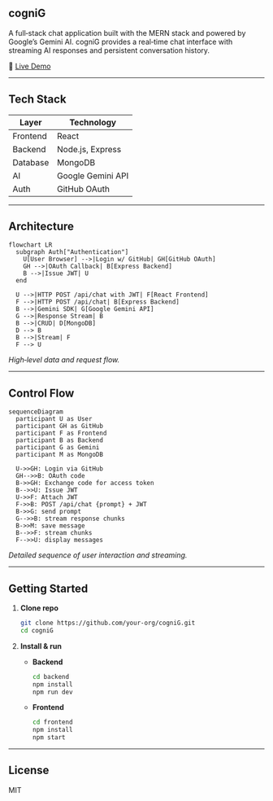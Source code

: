 
## cogniG

A full‑stack chat application built with the MERN stack and powered by Google’s Gemini AI. cogniG provides a real‑time chat interface with streaming AI responses and persistent conversation history.

🔗 [Live Demo](http://cognig.onrender.com)

---

## Tech Stack

| Layer    | Technology         |
| -------- | ------------------ |
| Frontend | React              |
| Backend  | Node.js, Express   |
| Database | MongoDB            |
| AI       | Google Gemini API  |
| Auth     | GitHub OAuth       |

---

## Architecture

```mermaid
flowchart LR
  subgraph Auth["Authentication"]
    U[User Browser] -->|Login w/ GitHub| GH[GitHub OAuth]
    GH -->|OAuth Callback| B[Express Backend]
    B -->|Issue JWT| U
  end

  U -->|HTTP POST /api/chat with JWT| F[React Frontend]
  F -->|HTTP POST /api/chat| B[Express Backend]
  B -->|Gemini SDK| G[Google Gemini API]
  G -->|Response Stream| B
  B -->|CRUD| D[MongoDB]
  D --> B
  B -->|Stream| F
  F --> U
```

*High‑level data and request flow.*

---

## Control Flow

```mermaid
sequenceDiagram
  participant U as User
  participant GH as GitHub
  participant F as Frontend
  participant B as Backend
  participant G as Gemini
  participant M as MongoDB

  U->>GH: Login via GitHub
  GH-->>B: OAuth code
  B->>GH: Exchange code for access token
  B-->>U: Issue JWT
  U->>F: Attach JWT
  F->>B: POST /api/chat {prompt} + JWT
  B->>G: send prompt
  G-->>B: stream response chunks
  B->>M: save message
  B-->>F: stream chunks
  F-->>U: display messages
```

*Detailed sequence of user interaction and streaming.*

---

## Getting Started

1. **Clone repo**

   ```bash
   git clone https://github.com/your-org/cogniG.git
   cd cogniG
   ```

2. **Install & run**

   * **Backend**

     ```bash
     cd backend
     npm install
     npm run dev
     ```
   * **Frontend**

     ```bash
     cd frontend
     npm install
     npm start
     ```

---

## License

MIT

```

